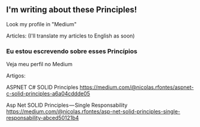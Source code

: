## I'm writing about these Principles! 
Look my profile in "Medium"

Articles:
(I'll translate my articles to English as soon)

### Eu estou escrevendo sobre esses Princípios
Veja meu perfil no Medium

Artigos:

ASPNET C# SOLID Principles
https://medium.com/@nicolas.rfontes/aspnet-c-solid-principles-a6a04cddde05

Asp Net SOLID Principles — Single Responsability
https://medium.com/@nicolas.rfontes/asp-net-solid-principles-single-responsability-abced50121b4
